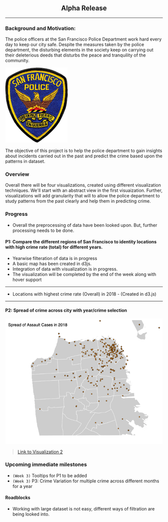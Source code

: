 ## <center>Alpha Release</center>
---

### Background and Motivation: 


The police officers at the San Francisco Police Department work hard every day to keep our city safe. Despite the measures taken by the police department, the disturbing elements in the society keep on carrying out their deleterious deeds that disturbs the peace and tranquility of the community. 

![](images/sfpd.png)

The objective of this project is to help the police department to gain insights about incidents carried out in the past and predict the crime based upon the patterns in dataset. 


### Overview
Overall there will be four visualizations, created using different visualization techniques. We'll start with an abstract view in the first visuaization. Further, visualizations  will add granularity that will to allow the police department to study patterns from the past clearly and help them in predicting crime.

### Progress
- Overall the preprocessing of data have been looked upon. But, further processing needs to be done.
 
#### P1: Compare the different regions of San Francisco to identity locations with high crime rate (total) for different years.

- Yearwise filteration of data is in progress
- A basic map has been created in d3js. 
- Integration of data with visualization is in progress.
- The visualization will be completed by the end of the week along with hover support

---

- Locations with highest crime rate (Overall) in 2018 - (Created in d3.js)



---
#### P2: Spread of crime across city with year/crime selection
![](images/assault_2018.png)

> [Link to Visualization 2](viz_2.html)

### Upcoming immediate milestones

- `(Week 3)` Tooltips for P1 to be added
- `(Week 3)` P3: Crime Variation for multiple crime across different months for a year

#### Roadblocks
- Working with large dataset is not easy, different ways of filtration are being looked into.
